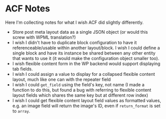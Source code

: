 # ACF Notes

Here I'm collecting notes for what I wish ACF did slightly differently.

  - Store post meta layout data as a single JSON object (or would this screw with WPML translation?)
  - I wish I didn't have to duplicate block configuration to have it referenceable/usable within another
    layout/block. I wish I could define a single block and have its instance be shared between any other
    entity that wants to use it (it would make the configuration object smaller too).
  - I wish flexible content form in the WP backend would support displaying tab fields.
  - I wish I could assign a value to display for a collapsed flexible content layout, much like one can with the
    repeater field
  - I wish I could `get_field` using the field's key, not name (I made a function to do this, but found a bug with
    referring to flexible content layout fields which shares the same key but at different row index)
  - I wish I could get flexible content layout field values as formatted values, e.g. an image field will return the
    image's ID, even if `return_format` is set to `array`.
